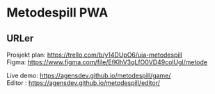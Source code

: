 # Metodespill PWA

## URLer
Prosjekt plan: https://trello.com/b/y14DUpO6/uia-metodespill   
Figma: https://www.figma.com/file/EfKlhV3qLfO0VD49colUgl/metode   

Live demo: https://agensdev.github.io/metodespill/game/   
Editor : https://agensdev.github.io/metodespill/editor/   
